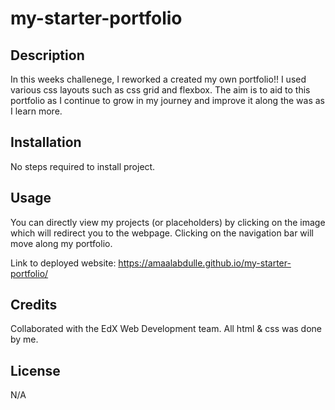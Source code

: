 # my-starter-portfolio

## Description

In this weeks challenege, I reworked a created my own portfolio!! I used various css layouts such as css grid and flexbox. The aim is to aid to this portfolio as I continue to grow in my journey and improve it along the was as I learn more.

## Installation

No steps required to install project.

## Usage

You can directly view my projects (or placeholders) by clicking on the image which will redirect you to the webpage.  Clicking on the navigation bar will move along my portfolio.


Link to deployed website: https://amaalabdulle.github.io/my-starter-portfolio/

## Credits

Collaborated with the EdX Web Development team. All html & css was done by me.

## License

N/A
